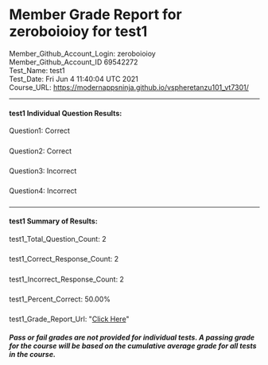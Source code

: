 # Member Grade Report for zeroboioioy for test1  
   
Member_Github_Account_Login: zeroboioioy  
Member_Github_Account_ID 69542272  
Test_Name: test1  
Test_Date: Fri Jun  4 11:40:04 UTC 2021  
Course_URL: https://modernappsninja.github.io/vspheretanzu101_vt7301/  
   
---  
#### test1 Individual Question Results:  
Question1: Correct  
#####  
Question2: Correct  
#####  
Question3: Incorrect  
#####  
Question4: Incorrect  
#####  
---  
#### test1 Summary of Results:  
test1_Total_Question_Count: 2  
#####  
test1_Correct_Response_Count: 2  
#####  
test1_Incorrect_Response_Count: 2  
#####  
test1_Percent_Correct: 50.00%  
#####  
test1_Grade_Report_Url: "[Click Here](https://github.com/modernappsninjas/zeroboioioy/blob/main/static/userdata/courses/vspheretanzu101_vt7301/grade_report.pr450.test1.md)"
##### Pass or fail grades are not provided for individual tests. A passing grade for the course will be based on the cumulative average grade for all tests in the course.  
